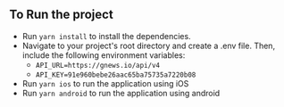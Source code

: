 ## To Run the project

- Run `yarn install` to install the dependencies.
- Navigate to your project's root directory and create a .env file. Then, include the following environment variables:
  - `API_URL=https://gnews.io/api/v4`
  - `API_KEY=91e960bebe26aac65ba75735a7220b08`
- Run `yarn ios` to run the application using iOS
- Run `yarn android` to run the application using android
